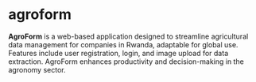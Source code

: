 # agroform
**AgroForm** is a web-based application designed to streamline agricultural data management for companies in Rwanda, adaptable for global use. Features include user registration, login, and image upload for data extraction. AgroForm enhances productivity and decision-making in the agronomy sector.
